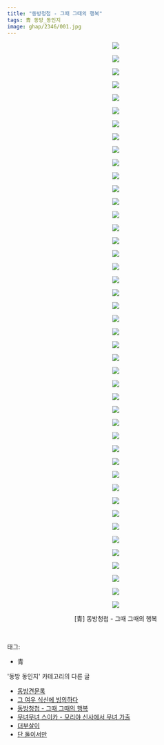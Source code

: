 ```yaml
---
title: "동방청첩 - 그때 그때의 행복"
tags: 青 동방_동인지
image: ghap/2346/001.jpg
---
```

<div class="article">
<p style="text-align: center; clear: none; float: none;"><img src="{{ site.nasurl }}/ghap/2346/001.jpg"/></p>
<p style="text-align: center; clear: none; float: none;"><img src="{{ site.nasurl }}/ghap/2346/002.jpg"/></p>
<p style="text-align: center; clear: none; float: none;"><img src="{{ site.nasurl }}/ghap/2346/003.jpg"/></p>
<p style="text-align: center; clear: none; float: none;"><img src="{{ site.nasurl }}/ghap/2346/004.jpg"/></p>
<p style="text-align: center; clear: none; float: none;"><img src="{{ site.nasurl }}/ghap/2346/005.jpg"/></p>
<p style="text-align: center; clear: none; float: none;"><img src="{{ site.nasurl }}/ghap/2346/006.jpg"/></p>
<p style="text-align: center; clear: none; float: none;"><img src="{{ site.nasurl }}/ghap/2346/007.jpg"/></p>
<p style="text-align: center; clear: none; float: none;"><img src="{{ site.nasurl }}/ghap/2346/008.jpg"/></p>
<p style="text-align: center; clear: none; float: none;"><img src="{{ site.nasurl }}/ghap/2346/009.jpg"/></p>
<p style="text-align: center; clear: none; float: none;"><img src="{{ site.nasurl }}/ghap/2346/010.jpg"/></p>
<p style="text-align: center; clear: none; float: none;"><img src="{{ site.nasurl }}/ghap/2346/011.jpg"/></p>
<p style="text-align: center; clear: none; float: none;"><img src="{{ site.nasurl }}/ghap/2346/012.jpg"/></p>
<p style="text-align: center; clear: none; float: none;"><img src="{{ site.nasurl }}/ghap/2346/013.jpg"/></p>
<p style="text-align: center; clear: none; float: none;"><img src="{{ site.nasurl }}/ghap/2346/014.jpg"/></p>
<p style="text-align: center; clear: none; float: none;"><img src="{{ site.nasurl }}/ghap/2346/015.jpg"/></p>
<p style="text-align: center; clear: none; float: none;"><img src="{{ site.nasurl }}/ghap/2346/016.jpg"/></p>
<p style="text-align: center; clear: none; float: none;"><img src="{{ site.nasurl }}/ghap/2346/017.jpg"/></p>
<p style="text-align: center; clear: none; float: none;"><img src="{{ site.nasurl }}/ghap/2346/018.jpg"/></p>
<p style="text-align: center; clear: none; float: none;"><img src="{{ site.nasurl }}/ghap/2346/019.jpg"/></p>
<p style="text-align: center; clear: none; float: none;"><img src="{{ site.nasurl }}/ghap/2346/020.jpg"/></p>
<p style="text-align: center; clear: none; float: none;"><img src="{{ site.nasurl }}/ghap/2346/021.jpg"/></p>
<p style="text-align: center; clear: none; float: none;"><img src="{{ site.nasurl }}/ghap/2346/022.jpg"/></p>
<p style="text-align: center; clear: none; float: none;"><img src="{{ site.nasurl }}/ghap/2346/023.jpg"/></p>
<p style="text-align: center; clear: none; float: none;"><img src="{{ site.nasurl }}/ghap/2346/024.jpg"/></p>
<p style="text-align: center; clear: none; float: none;"><img src="{{ site.nasurl }}/ghap/2346/025.jpg"/></p>
<p style="text-align: center; clear: none; float: none;"><img src="{{ site.nasurl }}/ghap/2346/026.jpg"/></p>
<p style="text-align: center; clear: none; float: none;"><img src="{{ site.nasurl }}/ghap/2346/027.jpg"/></p>
<p style="text-align: center; clear: none; float: none;"><img src="{{ site.nasurl }}/ghap/2346/028.jpg"/></p>
<p style="text-align: center; clear: none; float: none;"><img src="{{ site.nasurl }}/ghap/2346/029.jpg"/></p>
<p style="text-align: center; clear: none; float: none;"><img src="{{ site.nasurl }}/ghap/2346/030.jpg"/></p>
<p style="text-align: center; clear: none; float: none;"><img src="{{ site.nasurl }}/ghap/2346/031.jpg"/></p>
<p style="text-align: center; clear: none; float: none;"><img src="{{ site.nasurl }}/ghap/2346/032.jpg"/></p>
<p style="text-align: center; clear: none; float: none;"><img src="{{ site.nasurl }}/ghap/2346/033.jpg"/></p>
<p style="text-align: center; clear: none; float: none;"><img src="{{ site.nasurl }}/ghap/2346/034.jpg"/></p>
<p style="text-align: center; clear: none; float: none;"><img src="{{ site.nasurl }}/ghap/2346/035.jpg"/></p>
<p style="text-align: center; clear: none; float: none;"><img src="{{ site.nasurl }}/ghap/2346/036.jpg"/></p>
<p style="text-align: center; clear: none; float: none;"><img src="{{ site.nasurl }}/ghap/2346/037.jpg"/></p>
<p style="text-align: center; clear: none; float: none;"><img src="{{ site.nasurl }}/ghap/2346/038.jpg"/></p>
<p style="text-align: center; clear: none; float: none;"><img src="{{ site.nasurl }}/ghap/2346/039.jpg"/></p>
<p style="text-align: center; clear: none; float: none;"><img src="{{ site.nasurl }}/ghap/2346/040.jpg"/></p>
<p style="text-align: center; clear: none; float: none;"><img src="{{ site.nasurl }}/ghap/2346/041.jpg"/></p>
<p style="text-align: center; clear: none; float: none;"><img src="{{ site.nasurl }}/ghap/2346/042.jpg"/></p>
<p style="text-align: center; clear: none; float: none;"><img src="{{ site.nasurl }}/ghap/2346/043.jpg"/></p>
<p style="text-align: center; clear: none; float: none;"><img src="{{ site.nasurl }}/ghap/2346/044.jpg"/></p>
<p style="text-align: center; clear: none; float: none;">[青] 동방청첩 - 그때 그때의 행복</p>
<p><br/></p>
</div><div class="tagTrail">
<p>태그: </p>
<ul>
<li>青</li>
</ul>
</div><div class="another">
<p>'동방 동인지' 카테고리의 다른 글</p>
<ul>
<li><a href="/2016-09-26-ghap_2350">동방견문록</a></li>
<li><a href="/2016-09-25-ghap_2347">그 여우 식신에 빙의하다</a></li>
<li><a href="/2016-09-25-ghap_2346">동방청첩 - 그때 그때의 행복</a></li>
<li><a href="/2016-09-25-ghap_2345">무녀무녀 스이카 - 모리야 신사에서 무녀 가출</a></li>
<li><a href="/2016-09-25-ghap_2344">더부살이</a></li>
<li><a href="/2016-09-25-ghap_2343">단 둘이서만</a></li>
</ul>
</div><div class="cb_module cb_fluid">
<div class="cb_wrt cb_profile">
</div><!-- commentList close -->
</div>